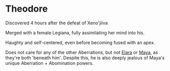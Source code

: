 ---
---
# Theodore

Discovered 4 hours after the defeat of Xeno'jiiva

Merged with a female Legiana, fully assimilating her mind into his.

Haughty and self-centered, even before becoming fused with an apex. 

Does not care for any of the other Aberrations, but not [Elara](Characters/Elara) or [Maya](Characters/Maya%20&%20Sadie%20+%20Amber), as they're both 'beneath him'. Despite this, he is also deeply jealous of Maya's unique Aberration + Abomination powers.
